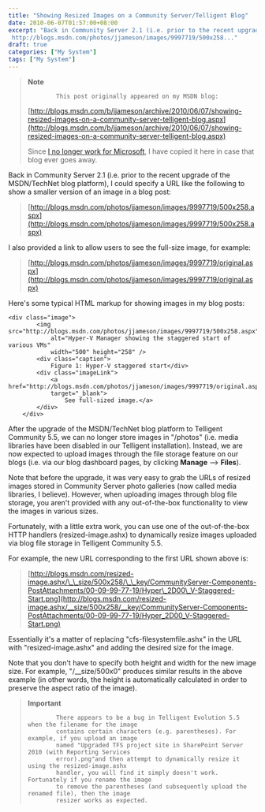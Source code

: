 ```yaml
---
title: "Showing Resized Images on a Community Server/Telligent Blog"
date: 2010-06-07T01:57:00+08:00
excerpt: "Back in Community Server 2.1 (i.e. prior to the recent upgrade of the MSDN/TechNet blog platform), I could specify a URL like the following to show a smaller version of an image in a blog post: 
 http://blogs.msdn.com/photos/jjameson/images/9997719/500x258..."
draft: true
categories: ["My System"]
tags: ["My System"]
---
```


> **Note**
> 
>             This post originally appeared on my MSDN blog:
> 
> [http://blogs.msdn.com/b/jjameson/archive/2010/06/07/showing-resized-images-on-a-community-server-telligent-blog.aspx](http://blogs.msdn.com/b/jjameson/archive/2010/06/07/showing-resized-images-on-a-community-server-telligent-blog.aspx)
> 
> Since [I no longer work for Microsoft](/blog/jjameson/2011/09/02/last-day-with-microsoft), I have copied it here in case that blog ever goes away.

Back in Community Server 2.1 (i.e. prior to the recent upgrade of the MSDN/TechNet blog platform), I could specify a URL like the following to show a smaller version of an image in a blog post:

> [http://blogs.msdn.com/photos/jjameson/images/9997719/500x258.aspx](http://blogs.msdn.com/photos/jjameson/images/9997719/500x258.aspx)

I also provided a link to allow users to see the full-size image, for example:

> [http://blogs.msdn.com/photos/jjameson/images/9997719/original.aspx](http://blogs.msdn.com/photos/jjameson/images/9997719/original.aspx)

Here's some typical HTML markup for showing images in my blog posts:

```
<div class="image">
        <img src="http://blogs.msdn.com/photos/jjameson/images/9997719/500x258.aspx"
            alt="Hyper-V Manager showing the staggered start of various VMs"
            width="500" height="258" />
        <div class="caption">
            Figure 1: Hyper-V staggered start</div>
        <div class="imageLink">
            <a href="http://blogs.msdn.com/photos/jjameson/images/9997719/original.aspx"
            target="_blank">
                See full-sized image.</a>
        </div>
    </div>
```

After the upgrade of the MSDN/TechNet blog platform to Telligent Community 5.5, we can no longer store images in "/photos" (i.e. media libraries have been disabled in our Telligent installation). Instead, we are now expected to upload images through the file storage feature on our blogs (i.e. via our blog dashboard pages, by clicking **Manage** --&gt; **Files**).

Note that before the upgrade, it was very easy to grab the URLs of resized images stored in Community Server photo galleries (now called media libraries, I believe). However, when uploading images through blog file storage, you aren't provided with any out-of-the-box functionality to view the images in various sizes.

Fortunately, with a little extra work, you can use one of the out-of-the-box HTTP handlers (resized-image.ashx) to dynamically resize images uploaded via blog file storage in Telligent Community 5.5.

For example, the new URL corresponding to the first URL shown above is:

> [http://blogs.msdn.com/resized-image.ashx/\_\_size/500x258/\_\_key/CommunityServer-Components-PostAttachments/00-09-99-77-19/Hyper\_2D00\_V-Staggered-Start.png](http://blogs.msdn.com/resized-image.ashx/__size/500x258/__key/CommunityServer-Components-PostAttachments/00-09-99-77-19/Hyper_2D00_V-Staggered-Start.png)

Essentially it's a matter of replacing "cfs-filesystemfile.ashx" in the URL with "resized-image.ashx" and adding the desired size for the image.

Note that you don't have to specify both height and width for the new image size. For example, "/\_\_size/500x0" produces similar results in the above example (in other words, the height is automatically calculated in order to preserve the aspect ratio of the image).

> **Important**
> 
>             There appears to be a bug in Telligent Evolution 5.5 when the filename for the image
>             contains certain characters (e.g. parentheses). For example, if you upload an image
>             named "Upgraded TFS project site in SharePoint Server 2010 (with Reporting Services
>             error).png"and then attempt to dynamically resize it using the resized-image.ashx
>             handler, you will find it simply doesn't work. Fortunately if you rename the image
>             to remove the parentheses (and subsequently upload the renamed file), then the image
>             resizer works as expected.

